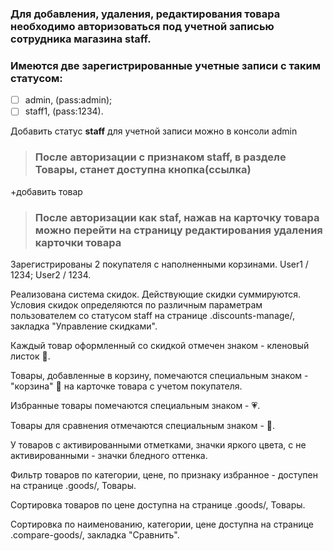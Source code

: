 ### Для добавления, удаления, редактирования товара необходимо авторизоваться под учетной записью сотрудника магазина staff.
### Имеются две зарегистрированные учeтные записи с таким статусом: 
 - [ ] admin, (pass:admin);
 - [ ]  staff1, (pass:1234).

Добавить статус **staff** для учетной записи можно в консоли admin

 > ### После авторизации c признаком staff, в разделе Товары, станет доступна кнопка(ссылка)
 +добавить товар
 > ### После авторизации как staf, нажав на карточку товара можно перейти на страницу редактирования удаления карточки товара

Зарегистрированы 2 покупателя с наполненными корзинами.
User1 / 1234; User2 / 1234.

Реализована система скидок. Действующие скидки суммируются.
Условия скидок определяются по различным параметрам пользователем со статусом staff на странице  .discounts-manage/, закладка "Управление скидками".

Каждый товар оформленный со скидкой отмечен знаком - кленовый листок 🍁.

Товары, добавленные в корзину, помечаются специальным знаком - "корзина" 🛒 на карточке товара с учетом покупателя.

Избранные товары помечаются специальным знаком - 💗.

Товары для сравнения отмечаются специальным знаком - 👭.

У товаров с активированными отметками, значки яркого цвета, с не активированными - значки бледного оттенка. 

Фильтр товаров по категории, цене, по признаку избранное - доступен на странице .goods/, Товары.

Сортировка товаров по цене доступна на странице .goods/, Товары.

Сортировка по наименованию, категории, цене доступна на странице .compare-goods/, закладка "Сравнить".
